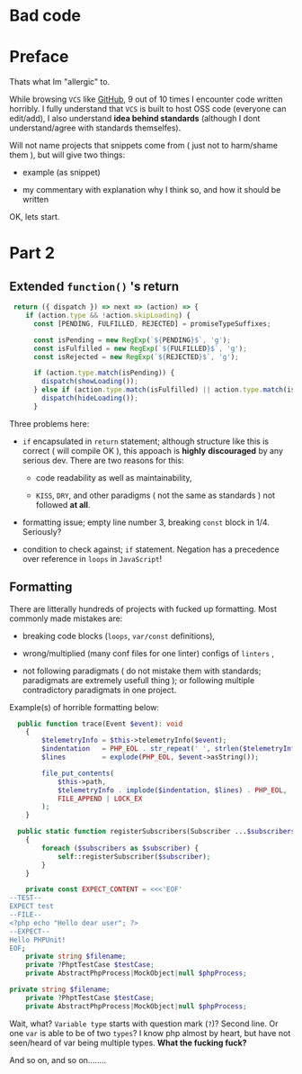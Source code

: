 # Bad code

# Preface

Thats what Im "allergic" to.

While browsing `VCS` like [GitHub](http://github.com), 9 out of 10 times I encounter code written horribly. I fully understand that `VCS` is built to host OSS code (everyone can edit/add), I also understand **idea behind standards** (although I dont understand/agree with standards themselfes).

Will not name projects that snippets come from ( just not to harm/shame them ), but will give two things:

*   example (as snippet)
    
*   my commentary with explanation why I think so, and how it should be written
    

OK, lets start.

# Part 2

## Extended `function()` 's return

```javascript
 return ({ dispatch }) => next => (action) => {
    if (action.type && !action.skipLoading) {
      const [PENDING, FULFILLED, REJECTED] = promiseTypeSuffixes;

      const isPending = new RegExp(`${PENDING}$`, 'g');
      const isFulfilled = new RegExp(`${FULFILLED}$`, 'g');
      const isRejected = new RegExp(`${REJECTED}$`, 'g');

      if (action.type.match(isPending)) {
        dispatch(showLoading());
      } else if (action.type.match(isFulfilled) || action.type.match(isRejected)) {
        dispatch(hideLoading());
      }
```

Three problems here:

*   `if` encapsulated in `return` statement; although structure like this is correct ( will compile OK ), this appoach is **highly** **discouraged** by any serious dev. There are two reasons for this:
    
    *   code readability as well as maintainability,
        
    *   `KISS`, `DRY`, and other paradigms ( not the same as standards ) not followed **at all**.
        
*   formatting issue; empty line number 3, breaking `const` block in 1/4. Seriously?
    
*   condition to check against; `if` statement. Negation has a precedence over reference in `loops` in `JavaScript`!
    

## Formatting

There are litterally hundreds of projects with fucked up formatting. Most commonly made mistakes are:

*   breaking code blocks (`loops`, `var/const` definitions),
    
*   wrong/multiplied (many conf files for one linter) configs of `linters` ,
    
*   not following paradigmats ( do not mistake them with standards; paradigmats are extremely usefull thing ); or following multiple contradictory paradigmats in one project.
    

Example(s) of horrible formatting below:

```php
  public function trace(Event $event): void
    {
        $telemetryInfo = $this->telemetryInfo($event);
        $indentation   = PHP_EOL . str_repeat(' ', strlen($telemetryInfo));
        $lines         = explode(PHP_EOL, $event->asString());

        file_put_contents(
            $this->path,
            $telemetryInfo . implode($indentation, $lines) . PHP_EOL,
            FILE_APPEND | LOCK_EX
        );
    }
```

```php
  public static function registerSubscribers(Subscriber ...$subscribers): void
    {
        foreach ($subscribers as $subscriber) {
            self::registerSubscriber($subscriber);
        }
    }
```

```php
    private const EXPECT_CONTENT = <<<'EOF'
--TEST--
EXPECT test
--FILE--
<?php echo "Hello dear user"; ?>
--EXPECT--
Hello PHPUnit!
EOF;
    private string $filename;
    private ?PhptTestCase $testCase;
    private AbstractPhpProcess|MockObject|null $phpProcess;
```

```php
private string $filename;
    private ?PhptTestCase $testCase;
    private AbstractPhpProcess|MockObject|null $phpProcess;
```

Wait, what? `Variable type` starts with question mark (`?`)? Second line. Or one `var` is able to be of two `types`? I know php almost by heart, but have not seen/heard of var being multiple types. **What the fucking fuck?**

And so on, and so on........